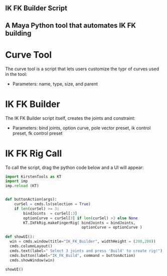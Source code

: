 ## IK FK Builder Script

## A Maya Python tool that automates IK FK building

# Curve Tool
The curve tool is a script that lets users customize the typr of curves used in the tool: 
  - Parameters: name, type, size, and parent

# IK FK Builder
The IK FK Builder script itself, creates the joints and constraint:
  - Parameters: bind joints, option curve, pole vector preset, ik control preset, fk control preset
    
# IK FK Rig Call
To call the script, drag the python code below and a UI will appear:
``` python
import KirstenTools as KT
import imp
imp.reload (KT)


def buttonAction(args):
    curSel = cmds.ls(selection = True)
    if len(curSel) >= 3:
        bindJoints  = curSel[:3]
        optionCurve = curSel[3] if len(curSel) >3 else None
        KT.IkFkRig.makeFingerRig( bindJoints = bindJoints, 
                                  optionCurve = optionCurve )
                                  
def showUI():
  win = cmds.window(title="IK_FK_Builder", widthHeight = (200,200))
  cmds.columnLayout()
  cmds.text(label=" Select 3 joints and press 'Build' to create rig!")
  cmds.button(label="IK_FK_Build", command = buttonAction)
  cmds.showWindow(win)
  
showUI()

```
